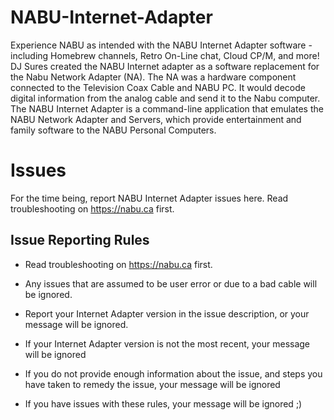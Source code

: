 # NABU-Internet-Adapter
Experience NABU as intended with the NABU Internet Adapter software - including Homebrew channels, Retro On-Line chat, Cloud CP/M, and more! DJ Sures created the NABU Internet adapter as a software replacement for the Nabu Network Adapter (NA). The NA was a hardware component connected to the Television Coax Cable and NABU PC. It would decode digital information from the analog cable and send it to the Nabu computer. The NABU Internet Adapter is a command-line application that emulates the NABU Network Adapter and Servers, which provide entertainment and family software to the NABU Personal Computers.

# Issues
For the time being, report NABU Internet Adapter issues here. Read troubleshooting on https://nabu.ca first.

## Issue Reporting Rules

- Read troubleshooting on https://nabu.ca first.

- Any issues that are assumed to be user error or due to a bad cable will be ignored. 

- Report your Internet Adapter version in the issue description, or your message will be ignored.

- If your Internet Adapter version is not the most recent, your message will be ignored

- If you do not provide enough information about the issue, and steps you have taken to remedy the issue, your message will be ignored

- If you have issues with these rules, your message will be ignored ;)
